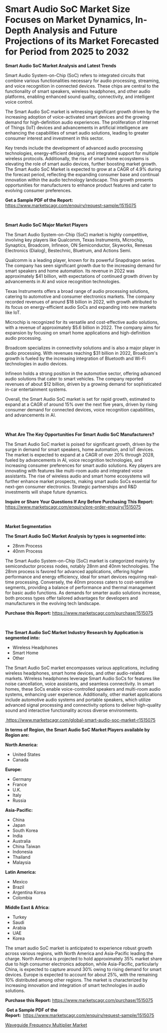 <p><h1>Smart Audio SoC Market Size Focuses on Market Dynamics, In-Depth Analysis and Future Projections of its Market Forecasted for Period from 2025 to 2032</h1></p><p><strong>Smart Audio SoC Market Analysis and Latest Trends</strong></p>
<p><p>Smart Audio System-on-Chip (SoC) refers to integrated circuits that combine various functionalities necessary for audio processing, streaming, and voice recognition in connected devices. These chips are central to the functionality of smart speakers, wireless headphones, and other audio platforms, enabling enhanced sound quality, connectivity, and intelligent voice control.</p><p>The Smart Audio SoC market is witnessing significant growth driven by the increasing adoption of voice-activated smart devices and the growing demand for high-definition audio experiences. The proliferation of Internet of Things (IoT) devices and advancements in artificial intelligence are enhancing the capabilities of smart audio solutions, leading to greater consumer interest and investment in this sector.</p><p>Key trends include the development of advanced audio processing technologies, energy-efficient designs, and integrated support for multiple wireless protocols. Additionally, the rise of smart home ecosystems is elevating the role of smart audio devices, further boosting market growth. The Smart Audio SoC Market is expected to grow at a CAGR of 4.9% during the forecast period, reflecting the expanding consumer base and continual innovation within the audio technology landscape. This growth presents opportunities for manufacturers to enhance product features and cater to evolving consumer preferences.</p></p>
<p><strong>Get a Sample PDF of the Report:&nbsp;</strong> <a href="https://www.marketscagr.com/enquiry/request-sample/1515075?utm_campaign=2994&utm_medium=2&utm_source=Github&utm_content=ia&utm_term=07042025&utm_id=smart-audio-soc">https://www.marketscagr.com/enquiry/request-sample/1515075</a></p>
<p>&nbsp;</p>
<p><strong>Smart Audio SoC Major Market Players</strong></p>
<p><p>The Smart Audio System-on-Chip (SoC) market is highly competitive, involving key players like Qualcomm, Texas Instruments, Microchip, Synaptics, Broadcom, Infineon, ON Semiconductor, Skyworks, Renesas Electronics (Dialog), Bestechnic, Bluetrum, and Actions Semi.</p><p>Qualcomm is a leading player, known for its powerful Snapdragon series. The company has seen significant growth due to the increasing demand for smart speakers and home automation. Its revenue in 2022 was approximately $41 billion, with expectations of continued growth driven by advancements in AI and voice recognition technologies.</p><p>Texas Instruments offers a broad range of audio processing solutions, catering to automotive and consumer electronics markets. The company recorded revenues of around $18 billion in 2022, with growth attributed to its focus on energy-efficient audio SoCs and expanding into new markets like IoT.</p><p>Microchip is recognized for its versatile and cost-effective audio solutions, with a revenue of approximately $5.6 billion in 2022. The company aims for expansion by focusing on smart home applications and high-definition audio processing.</p><p>Broadcom specializes in connectivity solutions and is also a major player in audio processing. With revenues reaching $31 billion in 2022, Broadcom's growth is fueled by the increasing integration of Bluetooth and Wi-Fi technologies in audio devices.</p><p>Infineon holds a strong position in the automotive sector, offering advanced audio solutions that cater to smart vehicles. The company reported revenues of about $12 billion, driven by a growing demand for sophisticated in-car entertainment systems.</p><p>Overall, the Smart Audio SoC market is set for rapid growth, estimated to expand at a CAGR of around 15% over the next five years, driven by rising consumer demand for connected devices, voice recognition capabilities, and advancements in AI.</p></p>
<p>&nbsp;</p>
<p><strong>What Are The Key Opportunities For Smart Audio SoC Manufacturers?</strong></p>
<p><p>The Smart Audio SoC market is poised for significant growth, driven by the surge in demand for smart speakers, home automation, and IoT devices. The market is expected to expand at a CAGR of over 20% through 2028, fueled by advancements in AI, voice recognition technologies, and increasing consumer preferences for smart audio solutions. Key players are innovating with features like multi-room audio and integrated voice assistants. The rise of wireless audio and smart home ecosystems will further enhance market prospects, making smart audio SoCs essential for next-gen consumer electronics. Strategic partnerships and R&D investments will shape future dynamics.</p></p>
<p><strong>Inquire or Share Your Questions If Any Before Purchasing This Report:</strong> <a href="https://www.marketscagr.com/enquiry/pre-order-enquiry/1515075?utm_campaign=2994&utm_medium=2&utm_source=Github&utm_content=ia&utm_term=07042025&utm_id=smart-audio-soc">https://www.marketscagr.com/enquiry/pre-order-enquiry/1515075</a></p>
<p>&nbsp;</p>
<p><strong>Market Segmentation</strong></p>
<p><strong>The Smart Audio SoC Market Analysis by types is segmented into:</strong></p>
<p><ul><li>28nm Process</li><li>40nm Process</li></ul></p>
<p><p>The Smart Audio System-on-Chip (SoC) market is categorized mainly by semiconductor process nodes, notably 28nm and 40nm technologies. The 28nm process is favored for advanced applications, offering higher performance and energy efficiency, ideal for smart devices requiring real-time processing. Conversely, the 40nm process caters to cost-sensitive segments, providing a balance of performance and thermal management for basic audio functions. As demands for smarter audio solutions increase, both process types offer tailored advantages for developers and manufacturers in the evolving tech landscape.</p></p>
<p><strong>Purchase this Report:&nbsp;</strong><a href="https://www.marketscagr.com/purchase/1515075?utm_campaign=2994&utm_medium=2&utm_source=Github&utm_content=ia&utm_term=07042025&utm_id=smart-audio-soc">https://www.marketscagr.com/purchase/1515075</a></p>
<p>&nbsp;</p>
<p><strong>The Smart Audio SoC Market Industry Research by Application is segmented into:</strong></p>
<p><ul><li>Wireless Headphones</li><li>Smart Home</li><li>Other</li></ul></p>
<p><p>The Smart Audio SoC market encompasses various applications, including wireless headphones, smart home devices, and other audio-related markets. Wireless headphones leverage Smart Audio SoCs for features like noise cancellation, voice assistants, and seamless connectivity. In smart homes, these SoCs enable voice-controlled speakers and multi-room audio systems, enhancing user experience. Additionally, other market applications include automotive audio systems and portable speakers, which utilize advanced signal processing and connectivity options to deliver high-quality sound and interactive functionality across diverse environments.</p></p>
<p><a href="https://www.marketscagr.com/global-smart-audio-soc-market-r1515075?utm_campaign=2994&utm_medium=2&utm_source=Github&utm_content=ia&utm_term=07042025&utm_id=smart-audio-soc">&nbsp;https://www.marketscagr.com/global-smart-audio-soc-market-r1515075</a></p>
<p><strong>In terms of Region, the Smart Audio SoC Market Players available by Region are:</strong></p>
<p>
    <p> <strong> North America: </strong>
        <ul>
            <li>United States</li>
            <li>Canada</li>
        </ul>
        </p> 
    <p> <strong> Europe: </strong>
        <ul>
            <li>Germany</li>
            <li>France</li>
            <li>U.K.</li>
            <li>Italy</li>
            <li>Russia</li>
        </ul>
        </p> 
    <p> <strong> Asia-Pacific: </strong>
        <ul>
            <li>China</li>
            <li>Japan</li>
            <li>South Korea</li>
            <li>India</li>
            <li>Australia</li>
            <li>China Taiwan</li>
            <li>Indonesia</li>
            <li>Thailand</li>
            <li>Malaysia</li>
        </ul>
        </p> 
    <p> <strong> Latin America: </strong>
        <ul>
            <li>Mexico</li>
            <li>Brazil</li>
            <li>Argentina Korea</li>
            <li>Colombia</li>
        </ul>
        </p> 
    <p> <strong> Middle East & Africa: </strong>
        <ul>
            <li>Turkey</li>
            <li>Saudi</li>
            <li>Arabia</li>
            <li>UAE</li>
            <li>Korea</li>
        </ul>
    </p>
    </p>
<p><p>The smart audio SoC market is anticipated to experience robust growth across various regions, with North America and Asia-Pacific leading the charge. North America is projected to hold approximately 35% market share due to high consumer electronics adoption, while Asia-Pacific, particularly China, is expected to capture around 30% owing to rising demand for smart devices. Europe is expected to account for about 25%, with the remaining 10% distributed among other regions. The market is characterized by increasing innovation and integration of smart technologies in audio solutions.</p></p>
<p><strong>Purchase this Report: </strong><a href="https://www.marketscagr.com/purchase/1515075?utm_campaign=2994&utm_medium=2&utm_source=Github&utm_content=ia&utm_term=07042025&utm_id=smart-audio-soc">https://www.marketscagr.com/purchase/1515075</a></p>
<p>&nbsp;<strong>Get a Sample PDF of the Report:&nbsp;&nbsp;</strong><a href="https://www.marketscagr.com/enquiry/request-sample/1515075?utm_campaign=2994&utm_medium=2&utm_source=Github&utm_content=ia&utm_term=07042025&utm_id=smart-audio-soc">https://www.marketscagr.com/enquiry/request-sample/1515075</a></p>
<p><strong></strong></p>
<p><p><a href="https://github.com/penecorodz74/Market-Research-Report-List-1/blob/main/waveguide-frequency-multiplier-market.md?utm_campaign=2994&utm_medium=2&utm_source=Github&utm_content=ia&utm_term=07042025&utm_id=smart-audio-soc">Waveguide Frequency Multiplier Market</a></p></p>